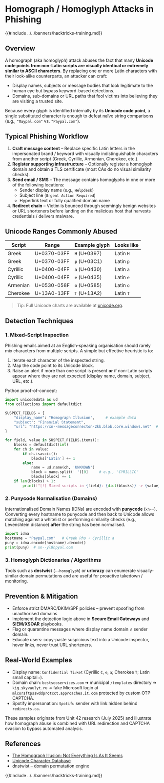 # Homograph / Homoglyph Attacks in Phishing

{{#include ../../banners/hacktricks-training.md}}

## Overview

A homograph (aka homoglyph) attack abuses the fact that many **Unicode code points from non-Latin scripts are visually identical or extremely similar to ASCII characters**. By replacing one or more Latin characters with their look-alike counterparts, an attacker can craft:

* Display names, subjects or message bodies that look legitimate to the human eye but bypass keyword-based detections.
* Domains, sub-domains or URL paths that fool victims into believing they are visiting a trusted site.

Because every glyph is identified internally by its **Unicode code point**, a single substituted character is enough to defeat naïve string comparisons (e.g., `"Παypal.com"` vs. `"Paypal.com"`).

## Typical Phishing Workflow

1. **Craft message content** – Replace specific Latin letters in the impersonated brand / keyword with visually indistinguishable characters from another script (Greek, Cyrillic, Armenian, Cherokee, etc.).
2. **Register supporting infrastructure** – Optionally register a homoglyph domain and obtain a TLS certificate (most CAs do no visual similarity checks).
3. **Send email / SMS** – The message contains homoglyphs in one or more of the following locations:
   * Sender display name (e.g., `Ηеlрdеѕk`)
   * Subject line (`Urgеnt Аctіon Rеquіrеd`)
   * Hyperlink text or fully qualified domain name
4. **Redirect chain** – Victim is bounced through seemingly benign websites or URL shorteners before landing on the malicious host that harvests credentials / delivers malware.

## Unicode Ranges Commonly Abused

| Script | Range | Example glyph | Looks like |
|--------|-------|---------------|------------|
| Greek  | U+0370-03FF | `Η` (U+0397) | Latin `H` |
| Greek  | U+0370-03FF | `ρ` (U+03C1) | Latin `p` |
| Cyrillic | U+0400-04FF | `а` (U+0430) | Latin `a` |
| Cyrillic | U+0400-04FF | `е` (U+0435) | Latin `e` |
| Armenian | U+0530-058F | `օ` (U+0585) | Latin `o` |
| Cherokee | U+13A0-13FF | `Ꭲ` (U+13A2) | Latin `T` |

> Tip: Full Unicode charts are available at [unicode.org](https://home.unicode.org/).

## Detection Techniques

### 1. Mixed-Script Inspection

Phishing emails aimed at an English-speaking organisation should rarely mix characters from multiple scripts.  A simple but effective heuristic is to:

1. Iterate each character of the inspected string.
2. Map the code point to its Unicode block.
3. Raise an alert if more than one script is present **or** if non-Latin scripts appear where they are not expected (display name, domain, subject, URL, etc.).

Python proof-of-concept:

```python
import unicodedata as ud
from collections import defaultdict

SUSPECT_FIELDS = {
    "display_name": "Ηоmоgraph Illusion",     # example data
    "subject": "Finаnꮯiаl Տtatеmеnt",
    "url": "https://xn--messageconnecton-2kb.blob.core.windows.net"  # punycode
}

for field, value in SUSPECT_FIELDS.items():
    blocks = defaultdict(int)
    for ch in value:
        if ch.isascii():
            blocks['Latin'] += 1
        else:
            name = ud.name(ch, 'UNKNOWN')
            block = name.split(' ')[0]     # e.g., 'CYRILLIC'
            blocks[block] += 1
    if len(blocks) > 1:
        print(f"[!] Mixed scripts in {field}: {dict(blocks)} -> {value}")
```

### 2. Punycode Normalisation (Domains)

Internationalised Domain Names (IDNs) are encoded with **punycode** (`xn--`). Converting every hostname to punycode and then back to Unicode allows matching against a whitelist or performing similarity checks (e.g., Levenshtein distance) **after** the string has been normalised.

```python
import idna
hostname = "Ρаypal.com"   # Greek Rho + Cyrillic a
puny = idna.encode(hostname).decode()
print(puny)  # xn--yl8hpyal.com
```

### 3. Homoglyph Dictionaries / Algorithms

Tools such as **dnstwist** (`--homoglyph`) or **urlcrazy** can enumerate visually-similar domain permutations and are useful for proactive takedown / monitoring.

## Prevention & Mitigation

* Enforce strict DMARC/DKIM/SPF policies – prevent spoofing from unauthorised domains.
* Implement the detection logic above in **Secure Email Gateways** and **SIEM/XSOAR** playbooks.
* Flag or quarantine messages where display name domain ≠ sender domain.
* Educate users: copy-paste suspicious text into a Unicode inspector, hover links, never trust URL shorteners.

## Real-World Examples

* Display name: `Сonfidеntiаl Ꭲiꮯkеt` (Cyrillic `С`, `е`, `а`; Cherokee `Ꭲ`; Latin small capital `ꮯ`).
* Domain chain: `bestseoservices.com` ➜ municipal `/templates` directory ➜ `kig.skyvaulyt.ru` ➜ fake Microsoft login at `mlcorsftpsswddprotcct.approaches.it.com` protected by custom OTP CAPTCHA.
* Spotify impersonation: `Sρօtifս` sender with link hidden behind `redirects.ca`.

These samples originate from Unit 42 research (July 2025) and illustrate how homograph abuse is combined with URL redirection and CAPTCHA evasion to bypass automated analysis.

## References

- [The Homograph Illusion: Not Everything Is As It Seems](https://unit42.paloaltonetworks.com/homograph-attacks/)
- [Unicode Character Database](https://home.unicode.org/)  
- [dnstwist – domain permutation engine](https://github.com/elceef/dnstwist)

{{#include ../../banners/hacktricks-training.md}}
